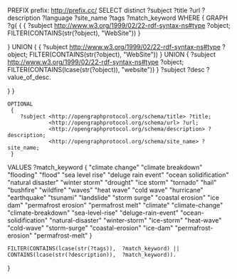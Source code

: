 PREFIX prefix: <http://prefix.cc/>
SELECT distinct ?subject ?title ?url ?description ?language ?site_name ?tags ?match_keyword
WHERE { 
  GRAPH ?g{
  { 
    {
        ?subject <http://www.w3.org/1999/02/22-rdf-syntax-ns#type> ?object;
		FILTER(CONTAINS(str(?object), "WebSite")) 
    }
    
  } 
  UNION
  {
    {
        ?subject <http://www.w3.org/1999/02/22-rdf-syntax-ns#type> ?object;
        FILTER(CONTAINS(str(?object), "WebSite")) 
    }
    UNION
    {
    	?subject <http://www.w3.org/1999/02/22-rdf-syntax-ns#type> ?object;
        FILTER(CONTAINS(lcase(str(?object)), "website"))
    }
    ?subject ?desc ?value_of_desc.
  
  }
  }

    OPTIONAL
     {
        ?subject <http://opengraphprotocol.org/schema/title> ?title;
                 <http://opengraphprotocol.org/schema/url> ?url;
                 <http://opengraphprotocol.org/schema/description> ?description;
                 <http://opengraphprotocol.org/schema/site_name> ?site_name;
     }
    
  VALUES ?match_keyword { "climate change" "climate breakdown" "flooding" "flood" "sea level rise" "deluge rain event" "ocean solidification" "natural disaster" "winter storm" "drought" "ice storm" "tornado" "hail" "bushfire" "wildfire" "waves" "heat wave" "cold wave" "hurricane" "earthquake" "tsunami" "landslide" "storm surge" "coastal erosion" "ice dam" "permafrost erosion" "permafrost melt" "climate" "climate-change" "climate-breakdown" "sea-level-rise" "deluge-rain-event" "ocean-solidification" "natural-disaster" "winter-storm" "ice-storm" "heat-wave" "cold-wave" "storm-surge" "coastal-erosion" "ice-dam" "permafrost-erosion" "permafrost-melt" }
    
    FILTER(CONTAINS(lcase(str(?tags)),  ?match_keyword) || CONTAINS(lcase(str(?description)),  ?match_keyword)).
}
